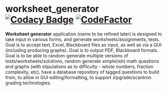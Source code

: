 # worksheet_generator [![Codacy Badge](https://api.codacy.com/project/badge/Grade/15540831ec8f48b986c6494be038ce7f)](https://www.codacy.com/app/toonarmycaptain/worksheet_generator?utm_source=github.com&amp;utm_medium=referral&amp;utm_content=toonarmycaptain/worksheet_generator&amp;utm_campaign=Badge_Grade) [![CodeFactor](https://www.codefactor.io/repository/github/toonarmycaptain/worksheet_generator/badge/master)](https://www.codefactor.io/repository/github/toonarmycaptain/worksheet_generator/overview/master) 

**Worksheet generator** application (name to be refined later) is designed to take input in various forms, and generate worksheets/assignments, tests.
Goal is to accept text, Excel, Blackboard files as input, as well as via a GUI (including producing graphs).
Goal is to output PDF, Blackboard formats.
Goal is to be able to random-generate multiple versions of tests/worksheets/solutions, random generate simple(ish) math questions and graphs (with stipulations as to difficulty - whole numbers, fraction complexity, etc), have a database repository of tagged questions to build from, to allow in GUI editing/formatting, to support zipgrade/scantron grading technologies. 



